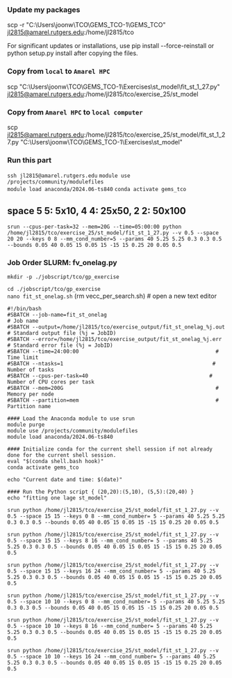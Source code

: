 ### Update my packages
scp -r "C:\Users\joonw\TCO\GEMS_TCO-1\GEMS_TCO" jl2815@amarel.rutgers.edu:/home/jl2815/tco

For significant updates or installations, use pip install --force-reinstall or python setup.py install after copying the files.

### Copy from ```local``` to ```Amarel HPC```

scp "C:\Users\joonw\TCO\GEMS_TCO-1\Exercises\st_model\fit_st_1_27.py" jl2815@amarel.rutgers.edu:/home/jl2815/tco/exercise_25/st_model

### Copy from ```Amarel HPC``` to ```local computer```
scp jl2815@amarel.rutgers.edu:/home/jl2815/tco/exercise_25/st_model/fit_st_1_27.py "C:\Users\joonw\TCO\GEMS_TCO-1\Exercises\st_model\"


### Run this part
```ssh jl2815@amarel.rutgers.edu```
```module use /projects/community/modulefiles```           
```module load anaconda/2024.06-ts840``` 
```conda activate gems_tco```

## space 5 5: 5x10, 4 4: 25x50, 2 2: 50x100


``` srun --cpus-per-task=32 --mem=20G --time=05:00:00 python /home/jl2815/tco/exercise_25/st_model/fit_st_1_27.py --v 0.5 --space 20 20 --keys 0 8 --mm_cond_number=5 --params 40 5.25 5.25 0.3 0.3 0.5 --bounds 0.05 40 0.05 15 0.05 15 -15 15 0.25 20 0.05 0.5 ```



### Job Order SLURM: fv_onelag.py    
```mkdir -p ./jobscript/tco/gp_exercise```      

```cd ./jobscript/tco/gp_exercise```                          
```nano fit_st_onelag.sh```         (rm vecc_per_search.sh)        # open a new text editor     

``` 
#!/bin/bash
#SBATCH --job-name=fit_st_onelag                                      # Job name
#SBATCH --output=/home/jl2815/tco/exercise_output/fit_st_onelag_%j.out    # Standard output file (%j = JobID)
#SBATCH --error=/home/jl2815/tco/exercise_output/fit_st_onelag_%j.err     # Standard error file (%j = JobID)
#SBATCH --time=24:00:00                                            # Time limit
#SBATCH --ntasks=1                                                # Number of tasks
#SBATCH --cpus-per-task=40                                       # Number of CPU cores per task
#SBATCH --mem=200G                                                 # Memory per node
#SBATCH --partition=mem                                            # Partition name

#### Load the Anaconda module to use srun 
module purge                                              
module use /projects/community/modulefiles                 
module load anaconda/2024.06-ts840 

#### Initialize conda for the current shell session if not already done for the current shell session.
eval "$(conda shell.bash hook)"
conda activate gems_tco

echo "Current date and time: $(date)"

#### Run the Python script { (20,20):(5,10), (5,5):(20,40) }
echo "fitting one lage st_model"

srun python /home/jl2815/tco/exercise_25/st_model/fit_st_1_27.py --v 0.5 --space 15 15 --keys 0 8 --mm_cond_number= 5 --params 40 5.25 5.25 0.3 0.3 0.5 --bounds 0.05 40 0.05 15 0.05 15 -15 15 0.25 20 0.05 0.5

srun python /home/jl2815/tco/exercise_25/st_model/fit_st_1_27.py --v 0.5 --space 15 15 --keys 8 16 --mm_cond_number= 5 --params 40 5.25 5.25 0.3 0.3 0.5 --bounds 0.05 40 0.05 15 0.05 15 -15 15 0.25 20 0.05 0.5

srun python /home/jl2815/tco/exercise_25/st_model/fit_st_1_27.py --v 0.5 --space 15 15 --keys 16 24 --mm_cond_number= 5 --params 40 5.25 5.25 0.3 0.3 0.5 --bounds 0.05 40 0.05 15 0.05 15 -15 15 0.25 20 0.05 0.5

srun python /home/jl2815/tco/exercise_25/st_model/fit_st_1_27.py --v 0.5 --space 10 10 --keys 0 8 --mm_cond_number= 5 --params 40 5.25 5.25 0.3 0.3 0.5 --bounds 0.05 40 0.05 15 0.05 15 -15 15 0.25 20 0.05 0.5

srun python /home/jl2815/tco/exercise_25/st_model/fit_st_1_27.py --v 0.5 --space 10 10 --keys 8 16 --mm_cond_number= 5 --params 40 5.25 5.25 0.3 0.3 0.5 --bounds 0.05 40 0.05 15 0.05 15 -15 15 0.25 20 0.05 0.5

srun python /home/jl2815/tco/exercise_25/st_model/fit_st_1_27.py --v 0.5 --space 10 10 --keys 16 24 --mm_cond_number= 5 --params 40 5.25 5.25 0.3 0.3 0.5 --bounds 0.05 40 0.05 15 0.05 15 -15 15 0.25 20 0.05 0.5
```